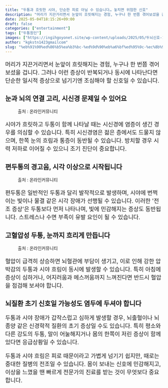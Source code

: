 ```yaml
---
title: "두통과 흐릿한 시야, 단순한 피로 아닐 수 있습니다… 놓치면 위험한 신호"
description: "머리가 지끈거리면서 눈앞이 흐릿해지는 경험, 누구나 한 번쯤 겪어보셨을 겁니다. 그러나 이런 증상이 반복되거나 동시에 나타난다면 단순한 일시적 증상으로 넘기기엔 조심해야 할 신호일 수 있습니다."
date: 2025-05-04T18:15:26+09:00
draft: false
categories: ["entertainment"]
tags: ["두통원인"]
images: ["https://ingihgoyonet.site/wp-content/uploads/2025/05/두뇌신호-1024x683.jpg", "https://ingihgoyonet.site/wp-content/uploads/2025/05/시신경-1024x683.jpg", "https://ingihgoyonet.site/wp-content/uploads/2025/05/두통-2-1024x683.jpg"]
author: "kgkstn1423gmailcom"
slug: "%eb%91%90%ed%86%b5%ea%b3%bc-%ed%9d%90%eb%a6%bf%ed%95%9c-%ec%8b%9c%ec%95%bc-%eb%8b%a8%ec%88%9c%ed%95%9c-%ed%94%bc%eb%a1%9c-%ec%95%84%eb%8b%90-%ec%88%98-%ec%9e%88%ec%8a%b5%eb%8b%88%eb%8b%a4"
---
```


<p style="font-size:18px">머리가 지끈거리면서 눈앞이 흐릿해지는 경험, 누구나 한 번쯤 겪어보셨을 겁니다. 그러나 이런 증상이 반복되거나 동시에 나타난다면 단순한 일시적 증상으로 넘기기엔 조심해야 할 신호일 수 있습니다.</p> <h2 >눈과 뇌의 연결 고리, 시신경 문제일 수 있어요</h2> <figure ><img src="https://ingihgoyonet.site/wp-content/uploads/2025/05/두뇌신호-1024x683.jpg" alt="" style="aspect-ratio:16/9;object-fit:cover"/><figcaption >출처 : 온라인커뮤니티</figcaption></figure> <p style="font-size:18px">시야가 흐릿하고 두통이 함께 나타날 때는 시신경에 염증이 생긴 경우를 의심할 수 있습니다. 특히 시신경염은 젊은 층에서도 드물지 않으며, 한쪽 눈의 흐림과 통증이 동반될 수 있습니다. 방치할 경우 시력 저하로 이어질 수 있으니 조기 진단이 중요합니다.</p> <h2 >편두통의 경고음, 시각 이상으로 시작됩니다</h2> <figure ><img src="https://ingihgoyonet.site/wp-content/uploads/2025/05/시신경-1024x683.jpg" alt="" style="aspect-ratio:16/9;object-fit:cover"/><figcaption >출처 : 온라인커뮤니티</figcaption></figure> <p style="font-size:18px">편두통은 일반적인 두통과 달리 발작적으로 발생하며, 시야에 번쩍이는 빛이나 물결 같은 시각 장애가 선행될 수 있습니다. 이러한 '전조 증상'은 두통보다 먼저 나타나며, 빛에 민감해지는 증상도 동반됩니다. 스트레스나 수면 부족이 유발 요인이 될 수 있습니다.</p> <h2 >고혈압성 두통, 눈까지 흐리게 만듭니다</h2> <figure ><img src="https://ingihgoyonet.site/wp-content/uploads/2025/05/두통-2-1024x683.jpg" alt="" style="aspect-ratio:16/9;object-fit:cover"/><figcaption >출처 : 온라인커뮤니티</figcaption></figure> <p style="font-size:18px">혈압이 급격히 상승하면 뇌혈관에 부담이 생기고, 이로 인해 강한 압박감의 두통과 시야 흐림이 동시에 발생할 수 있습니다. 특히 아침에 증상이 심하거나, 어지러움과 메스꺼움까지 느껴진다면 반드시 혈압을 점검해 보셔야 합니다.</p> <h2 >뇌질환 초기 신호일 가능성도 염두에 두셔야 합니다</h2> <p style="font-size:18px">두통과 시야 장애가 갑작스럽고 심하게 발생할 경우, 뇌출혈이나 뇌종양 같은 신경학적 질환의 초기 증상일 수도 있습니다. 특히 평소와 다른 강도의 두통, 말이 어눌해지거나 몸의 한쪽이 저린 증상이 함께 있다면 응급상황일 수 있습니다.</p> <p style="font-size:18px">두통과 시야 흐림은 피로 때문이라고 가볍게 넘기기 쉽지만, 때로는 중대한 질병의 전조일 수 있습니다. 몸이 보내는 신호에 민감해지고, 이상을 느꼈을 땐 빠르게 전문가의 진료를 받는 것이 무엇보다 중요합니다.</p>